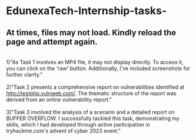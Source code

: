 # EdunexaTech-Internship-tasks-

<h2>At times, files may not load. Kindly reload the page and attempt again.</h2>

<br>1)"As Task 1 involves an MP4 file, it may not display directly. To access it, you can click on the 'raw' button. Additionally, I've included screenshots for further clarity." </br>
<br>2)"Task 2 presents a comprehensive report on vulnerabilities identified at http://testphp.vulnweb.com/. The thematic structure of the report was derived from an online vulnerability report."</br>
<br>3)"Task 3 involved the analysis of a scenario and a detailed report on BUFFER OVERFLOW. I successfully tackled this task, demonstrating my skills, which I had developed through active participation in tryhackme.com's advent of cyber 2023 event."</br>

